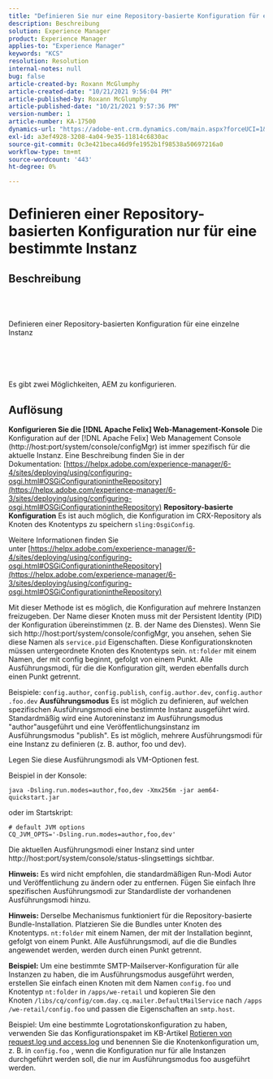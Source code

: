 ```yaml
---
title: "Definieren Sie nur eine Repository-basierte Konfiguration für eine bestimmte Instanz"
description: Beschreibung
solution: Experience Manager
product: Experience Manager
applies-to: "Experience Manager"
keywords: "KCS"
resolution: Resolution
internal-notes: null
bug: false
article-created-by: Roxann McGlumphy
article-created-date: "10/21/2021 9:56:04 PM"
article-published-by: Roxann McGlumphy
article-published-date: "10/21/2021 9:57:36 PM"
version-number: 1
article-number: KA-17500
dynamics-url: "https://adobe-ent.crm.dynamics.com/main.aspx?forceUCI=1&pagetype=entityrecord&etn=knowledgearticle&id=dfd6b9ad-b932-ec11-b6e5-000d3a5ba97a"
exl-id: a3ef4928-3208-4a04-9e35-11814c6830ac
source-git-commit: 0c3e421beca46d9fe1952b1f98538a50697216a0
workflow-type: tm+mt
source-wordcount: '443'
ht-degree: 0%

---
```


# Definieren einer Repository-basierten Konfiguration nur für eine bestimmte Instanz

## Beschreibung

<br><br><br>Definieren einer Repository-basierten Konfiguration für eine einzelne Instanz<br><br><br><br> <br><br>
Es gibt zwei Möglichkeiten, AEM zu konfigurieren.


## Auflösung

<b>Konfigurieren Sie die [!DNL Apache Felix] Web-Management-Konsole</b>
Die Konfiguration auf der [!DNL Apache Felix] Web Management Console (http://host:port/system/console/configMgr) ist immer spezifisch für die aktuelle Instanz.
Eine Beschreibung finden Sie in der Dokumentation: [https://helpx.adobe.com/experience-manager/6-4/sites/deploying/using/configuring-osgi.html#OSGiConfigurationintheRepository](https://helpx.adobe.com/experience-manager/6-3/sites/deploying/using/configuring-osgi.html#OSGiConfigurationintheRepository)
<b>Repository-basierte Konfiguration</b>
Es ist auch möglich, die Konfiguration im CRX-Repository als Knoten des Knotentyps zu speichern `sling:OsgiConfig`.

Weitere Informationen finden Sie unter [https://helpx.adobe.com/experience-manager/6-4/sites/deploying/using/configuring-osgi.html#OSGiConfigurationintheRepository](https://helpx.adobe.com/experience-manager/6-3/sites/deploying/using/configuring-osgi.html#OSGiConfigurationintheRepository)

Mit dieser Methode ist es möglich, die Konfiguration auf mehrere Instanzen freizugeben.
Der Name dieser Knoten muss mit der Persistent Identity (PID) der Konfiguration übereinstimmen (z. B. der Name des Dienstes). Wenn Sie sich http://host:port/system/console/configMgr, you ansehen, sehen Sie diese Namen als `service.pid` Eigenschaften. Diese Konfigurationsknoten müssen untergeordnete Knoten des Knotentyps sein. `nt:folder` mit einem Namen, der mit config beginnt, gefolgt von einem Punkt. Alle Ausführungsmodi, für die die Konfiguration gilt, werden ebenfalls durch einen Punkt getrennt.

Beispiele: `config.author`, `config.publish`, `config.author.dev`, `config.author.foo.dev`
<b>Ausführungsmodus</b>
Es ist möglich zu definieren, auf welchen spezifischen Ausführungsmodi eine bestimmte Instanz ausgeführt wird. Standardmäßig wird eine Autoreninstanz im Ausführungsmodus &quot;author&quot;ausgeführt und eine Veröffentlichungsinstanz im Ausführungsmodus &quot;publish&quot;. Es ist möglich, mehrere Ausführungsmodi für eine Instanz zu definieren (z. B. author, foo und dev).

Legen Sie diese Ausführungsmodi als VM-Optionen fest.

Beispiel in der Konsole:


```
java -Dsling.run.modes=author,foo,dev -Xmx256m -jar aem64-quickstart.jar
```


oder im Startskript:


```
# default JVM options
CQ_JVM_OPTS='-Dsling.run.modes=author,foo,dev'
```


Die aktuellen Ausführungsmodi einer Instanz sind unter http://host:port/system/console/status-slingsettings sichtbar.

<b>Hinweis:</b> Es wird nicht empfohlen, die standardmäßigen Run-Modi Autor und Veröffentlichung zu ändern oder zu entfernen. Fügen Sie einfach Ihre spezifischen Ausführungsmodi zur Standardliste der vorhandenen Ausführungsmodi hinzu.

<b>Hinweis:</b> Derselbe Mechanismus funktioniert für die Repository-basierte Bundle-Installation. Platzieren Sie die Bundles unter Knoten des Knotentyps. `nt:folder` mit einem Namen, der mit der Installation beginnt, gefolgt von einem Punkt. Alle Ausführungsmodi, auf die die Bundles angewendet werden, werden durch einen Punkt getrennt.

<b>Beispiel:</b> Um eine bestimmte SMTP-Mailserver-Konfiguration für alle Instanzen zu haben, die im Ausführungsmodus ausgeführt werden, erstellen Sie einfach einen Knoten mit dem Namen `config.foo` und Knotentyp `nt:folder` in `/apps/we-retail` und kopieren Sie den Knoten `/libs/cq/config/com.day.cq.mailer.DefaultMailService` nach `/apps/we-retail/config.foo` und passen die Eigenschaften an `smtp.host`.

Beispiel: Um eine bestimmte Logrotationskonfiguration zu haben, verwenden Sie das Konfigurationspaket im KB-Artikel [Rotieren von request.log und access.log](https://helpx.adobe.com/experience-manager/kb/HowToRotateRequestAndAccessLog.html "Rotieren von request.log und access.log ") und benennen Sie die Knotenkonfiguration um, z. B. in `config.foo` , wenn die Konfiguration nur für alle Instanzen durchgeführt werden soll, die nur im Ausführungsmodus foo ausgeführt werden.
